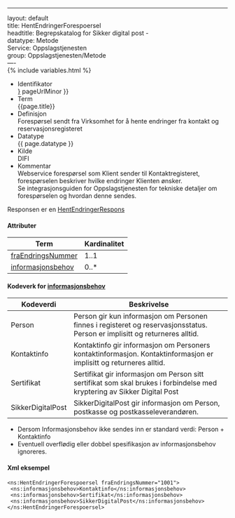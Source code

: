 -----

layout: default  
title: HentEndringerForespoersel  
headtitle: Begrepskatalog for Sikker digital post -  
datatype: Metode  
Service: Oppslagstjenesten  
group: Oppslagstjenesten/Metode  
—-  
{% include variables.html %}

  - Identifikator  
    <span style="{ pageUrlMinor ;">[}]({{)</span> pageUrlMinor }}
  - Term  
    {{page.title}}
  - Definisjon  
    Forespørsel sendt fra Virksomhet for å hente endringer fra kontakt
    og reservasjonsregisteret
  - Datatype  
    {{ page.datatype }}
  - Kilde  
    DIFI
  - Kommentar  
    Webservice forespørsel som Klient sender til Kontaktregisteret,
    forespørselen beskriver hvilke endringer Klienten ønsker.  
    Se integrasjonsguiden for Oppslagstjenesten for tekniske detaljer om
    forespørselen og hvordan denne sendes.

Responsen er en [HentEndringerRespons](HentEndringerRespons)

#### Attributer

| Term                                           | Kardinalitet |
| ---------------------------------------------- | ------------ |
| [fraEndringsNummer](/Felles/fraEndringsNummer) | 1..1         |
| [informasjonsbehov](/Felles/informasjonsbehov) | 0..\*        |

#### Kodeverk for [informasjonsbehov](/Felles/informasjonsbehov)

| Kodeverdi         | Beskrivelse                                                                                                                 |
| ----------------- | --------------------------------------------------------------------------------------------------------------------------- |
| Person            | Person gir kun informasjon om Personen finnes i registeret og reservasjonsstatus. Person er implisitt og returneres alltid. |
| Kontaktinfo       | Kontaktinfo gir informasjon om Personers kontaktinformasjon. Kontaktinformasjon er implisitt og returneres alltid.          |
| Sertifikat        | Sertifikat gir informasjon om Person sitt sertifikat som skal brukes i forbindelse med kryptering av Sikker Digital Post    |
| SikkerDigitalPost | SikkerDigitalPost gir informasjon om Person, postkasse og postkasseleverandøren.                                            |

  - Dersom Informasjonsbehov ikke sendes inn er standard verdi: Person +
    Kontaktinfo
  - Eventuell overflødig eller dobbel spesifikasjon av informasjonsbehov
    ignoreres.

#### Xml eksempel

``` brush: xml; toolbar: false
<ns:HentEndringerForespoersel fraEndringsNummer="1001">     
 <ns:informasjonsbehov>Kontaktinfo</ns:informasjonsbehov>
 <ns:informasjonsbehov>Sertifikat</ns:informasjonsbehov>
 <ns:informasjonsbehov>SikkerDigitalPost</ns:informasjonsbehov>
</ns:HentEndringerForespoersel>
```
